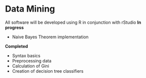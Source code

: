 # Data Mining
All software will be developed using R in conjunction with rStudio
<b>In progress</b>
<ul>
  <li>Naive Bayes Theorem implementation</li>
</ul>

<b>Completed</b>
<ul>
  <li>Syntax basics</li>
  <li>Preprocessing data</li>
  <li>Calculation of Gini</li>
  <li>Creation of decision tree classifiers</li>
</ul>

